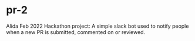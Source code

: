 # pr-2
Alida Feb 2022 Hackathon project: A simple slack bot used to notify people when a new PR is submitted, commented on or reviewed.
